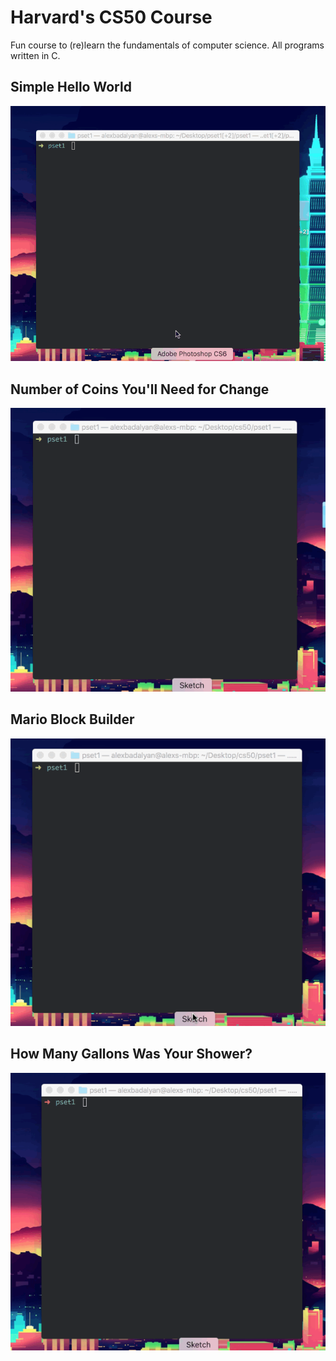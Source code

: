# Harvard's CS50 Course
Fun course to (re)learn the fundamentals of computer science. All programs written in C. 

## Simple Hello World 
![Hello gif](https://github.com/badalyan/cs50-pset1/blob/master/hello.gif)


## Number of Coins You'll Need for Change
![Greedy gif](https://github.com/badalyan/cs50-pset1/blob/master/greedy.gif)


## Mario Block Builder
![Mario gif](https://github.com/badalyan/cs50-pset1/blob/master/mario.gif)


## How Many Gallons Was Your Shower?
![Water gif](https://github.com/badalyan/cs50-pset1/blob/master/water.gif)
